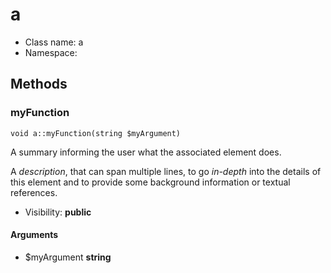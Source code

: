 a
===============






* Class name: a
* Namespace: 







Methods
-------


### myFunction

    void a::myFunction(string $myArgument)

A summary informing the user what the associated element does.

A *description*, that can span multiple lines, to go _in-depth_ into the details of this element
and to provide some background information or textual references.

* Visibility: **public**


#### Arguments
* $myArgument **string**


